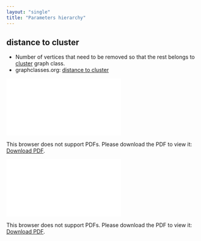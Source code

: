 ```yaml
---
layout: "single"
title: "Parameters hierarchy"
---
```

<!--this is a generated file-->

## distance to cluster
* Number of vertices that need to be removed so that the rest belongs to [cluster](#WAU7vf) graph class.
* graphclasses.org: [distance to cluster](https://www.graphclasses.org/classes/par_29.html)

<object data="../local_WAU7vf_dist.pdf" type="application/pdf" width="100%" height="480px"><embed src="../local_WAU7vf_dist.pdf"><p>This browser does not support PDFs. Please download the PDF to view it: <a href="../local_WAU7vf_dist.pdf">Download PDF</a>.</p></embed></object>


<object data="../WAU7vf_dist.pdf" type="application/pdf" width="100%" height="480px"><embed src="../WAU7vf_dist.pdf"><p>This browser does not support PDFs. Please download the PDF to view it: <a href="../WAU7vf_dist.pdf">Download PDF</a>.</p></embed></object>

